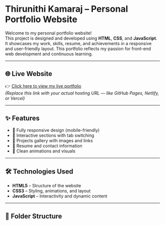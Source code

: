 # Thirunithi Kamaraj – Personal Portfolio Website

Welcome to my personal portfolio website!  
This project is designed and developed using **HTML**, **CSS**, and **JavaScript**. It showcases my work, skills, resume, and achievements in a responsive and user-friendly layout. This portfolio reflects my passion for front-end web development and continuous learning.

---

## 🌐 Live Website

👉 [Click here to view my live portfolio](https://your-live-portfolio-link.com)  
_(Replace this link with your actual hosting URL — like GitHub Pages, Netlify, or Vercel)_

---

## ✨ Features

- 🔹 Fully responsive design (mobile-friendly)
- 🔹 Interactive sections with tab switching
- 🔹 Projects gallery with images and links
- 🔹 Resume and contact information
- 🔹 Clean animations and visuals

---

## 🛠️ Technologies Used

- **HTML5** – Structure of the website  
- **CSS3** – Styling, animations, and layout  
- **JavaScript** – Interactivity and dynamic content  

---

## 📁 Folder Structure

